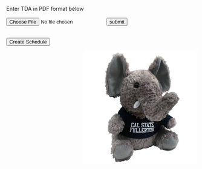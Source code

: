 <body>

  <p style="margin-bottom: 1rem;">
    Enter TDA in PDF format below
  </p>

  <form id="uploadbanner" method="post" action="#" style="margin-bottom: 1rem;">
    <input id="fileupload" type="file" style="margin-right: 0.5rem;" />
    <input type="submit" value="submit" id="submit" />
  </form>

  <button type="button" style="margin-top: 1rem;">
    Create Schedule
  </button>

</body>

<img src="https://raw.githubusercontent.com/AlexisM21/AlexisM21.github.io/d164b64cd7bc1bfef0d29c37e0cb338af00e27fd/CPSC%20362.jpg" 
     alt="CPSC 362" 
     width="300" 
     style="float:right; margin:0 0 1rem 1rem;"  />


